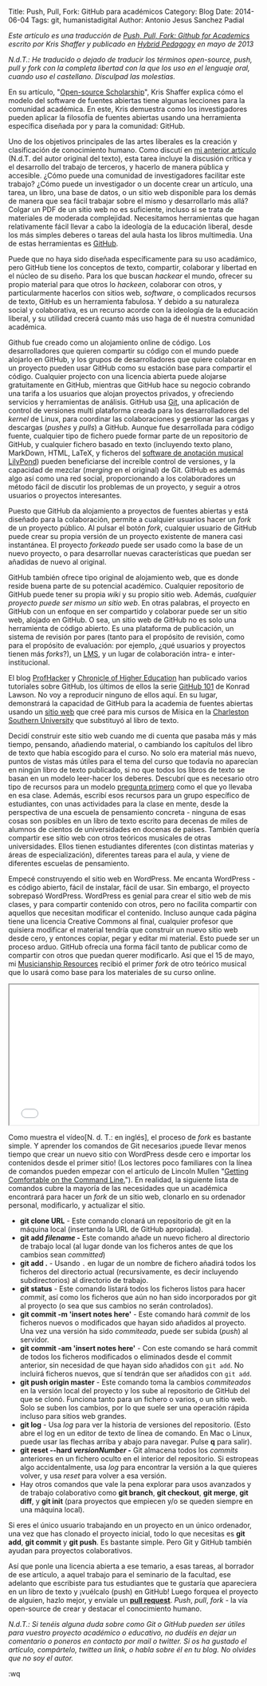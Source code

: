 Title: Push, Pull, Fork: GitHub para académicos
Category: Blog
Date: 2014-06-04
Tags: git, humanistadigital
Author: Antonio Jesus Sanchez Padial

*Este artículo es una traducción de [Push, Pull, Fork: Github for Academics](http://www.hybridpedagogy.com/journal/push-pull-fork-github-for-academics/) escrito por Kris Shaffer y publicado en [Hybrid Pedagogy](http://www.hybridpedagogy.com) en mayo de 2013*

<em>N.d.T.: He traducido o dejado de traducir los términos open-source, push, pull y fork con la completa libertad con la que los uso en el lenguaje oral, cuando uso el castellano. Disculpad las molestias.</em>

En su artículo, "[Open-source Scholarship](http://www.hybridpedagogy.com/Journal/files/Open_Source_Scholarship.html)", Kris Shaffer explica cómo el modelo del software de fuentes abiertas tiene algunas lecciones para la comunidad académica. En este, Kris demuestra como los investigadores pueden aplicar la filosofía de fuentes abiertas usando una herramienta específica diseñada por y para la comunidad: GitHub.

Uno de los objetivos principales de las artes liberales es la creación y clasificación de conocimiento humano. Como discutí en [mi anterior artículo](http://www.hybridpedagogy.com/Journal/files/Open_Source_Scholarship.html) (N.d.T. del autor original del texto), esta tarea incluye la discusión crítica y el desarrollo del trabajo de terceros, y hacerlo de manera pública y accesible. ¿Cómo puede una comunidad de investigadores facilitar este trabajo? ¿Cómo puede un investigador o un docente crear un artículo, una tarea, un libro, una base de datos, o un sitio web disponible para los demás de manera que sea fácil trabajar sobre el mismo y desarrollarlo más allá? Colgar un PDF de un sitio web no es suficiente, incluso si se trata de materiales de moderada complejidad. Necesitamos herramientas que hagan relativamente fácil llevar a cabo la ideología de la educación liberal, desde los más simples deberes o tareas del aula hasta los libros multimedia. Una de estas herramientas es [GitHub](http://www.github.com).

Puede que no haya sido diseñada específicamente para su uso acadámico, pero GitHub tiene los conceptos de texto, compartir, colaborar y libertad en el núcleo de su diseño. Para los que buscan *hackear* el mundo, ofrecer su propio material para que otros lo *hackeen*, colaborar con otros, y particularmente hacerlos con sitios web, *software*, o complicados recursos de texto, GitHub es un herramienta fabulosa. Y debido a su naturaleza social y colaborativa, es un recurso acorde con la ideología de la educación liberal, y su utilidad crecerá cuanto más uso haga de él nuestra comunidad académica.

Github fue creado como un alojamiento online de código. Los desarrolladores que quieren compartir su código con el mundo puede alojarlo en GitHub, y los grupos de desarrolladores que quiere colaborar en un proyecto pueden usar GitHub como su estación base para compartir el código. Cualquier projecto con una licencia abierta puede alojarse gratuitamente en GitHub, mientras que GitHub hace su negocio cobrando una tarifa a los usuarios que alojan proyectos privados, y ofreciendo servicios y herramientas de análisis. GitHub usa [Git](http://git-scm.com/), una aplicación de control de versiones multi plataforma creada para los desarrolladores del *kernel* de Linux, para coordinar las colaboraciones y gestionar las cargas y descargas (*pushes* y *pulls*) a GitHub. Aunque fue desarrollada para código fuente, cualquier tipo de fichero puede formar parte de un repositorio de GitHub, y cualquier fichero basado en texto (incluyendo texto plano, MarkDown, HTML, LaTeX, y ficheros del [software de anotación musical LilyPond](http://www.wired.com/wiredenterprise/2013/05/gregorian_github/)) pueden beneficiarse del increíble control de versiones, y la capacidad de mezclar (*merging* en el original) de Git. GitHub es además algo así como una red social, proporcionando a los colaboradores un método fácil de discutir los problemas de un proyecto, y seguir a otros usuarios o proyectos interesantes.

Puesto que GitHub da alojamiento a proyectos de fuentes abiertas y está diseñado para la colaboración, permite a cualquier usuarios hacer un *fork* de un proyecto público. Al pulsar el botón *fork*, cualquier usuario de GitHub puede crear su propia versión de un proyecto existente de manera casi instantánea. El proyecto *forkeado* puede ser usado como la base de un nuevo proyecto, o para desarrollar nuevas características que puedan ser añadidas de nuevo al original.

GitHub también ofrece tipo original de alojamiento web, que es donde reside buena parte de su potencial académico. Cualquier repositorio de GitHub puede tener su propia *wiki* y su propio sitio web. Además, *cualquier proyecto puede ser mismo un sitio web*. En otras palabras, el proyecto en GitHub con un enfoque en ser compartido y colaborar puede ser un sitio web, alojado en GitHub. O sea, un sitio web de GitHub no es solo una herramienta de código abierto. Es una plataforma de publicación, un sistema de revisión por pares (tanto para el propósito de revisión, como para el propósito de evaluación: por ejemplo, ¿qué usuarios y proyectos tienen más *forks*?), un [LMS](http://es.wikipedia.org/wiki/Ambiente_Educativo_Virtual), y un lugar de colaboración intra- e inter-institucional.

El blog [ProfHacker](http://chronicle.com/blogs/profhacker/) y [Chronicle of Higher Education](http://chronicle.com/) han publicado varios tutoriales sobre GitHub, los últimos de ellos la serie [GitHub 101](http://chronicle.com/blogs/profhacker/tag/github101) de Konrad Lawson. No voy a reproducir ninguno de ellos aquí. En su lugar, demonstrará la capacidad de GitHub para la academia de fuentes abiertas usando un [sitio web](http://kshaffer.github.io/musicianshipResources) que creé para mis cursos de Mísica en la [Charleston Southern University](http://csuniv.edu/) que substituyó al libro de texto.

Decidí construir este sitio web cuando me di cuenta que pasaba más y más tiempo, pensando, añadiendo material, o cambiando los capítulos del libro de texto que había escogido para el curso. No solo era material más nuevo, puntos de vistas más útiles para el tema del curso que todavía no aparecían en ningún libro de texto publicado, si no que todos los libros de texto se basan en un modelo leer-hacer los deberes. Descubrí que es necesario otro tipo de recursos para un modelo [pregunta primero](http://csuniv.edu/) como el que yo llevaba en esa clase. Además, escribí esos recursos para un grupo específico de estudiantes, con unas actividades para la clase en mente, desde la perspectiva de una escuela de pensamiento concreta - ninguna de esas cosas son posibles en un libro de texto escrito para decenas de miles de alumnos de cientos de universidades en docenas de países. También quería compartir ese sitio web con otros teóricos musicales de otras universidades. Ellos tienen estudiantes diferentes (con distintas materias y áreas de especialización), diferentes tareas para el aula, y viene de diferentes escuelas de pensamiento.

Empecé construyendo el sitio web en WordPress. Me encanta WordPress - es código abierto, fácil de instalar, fácil de usar. Sin embargo, el proyecto sobrepasó WordPress. WordPress es genial para crear el sitio web de mis clases, y para compartir contenido con otros, pero no facilita compartir con aquellos que necesitan modificar el contenido. Incluso aunque cada página tiene una licencia Creative Commons al final, cualquier profesor que quisiera modificar el material tendría que construir un nuevo sitio web desde cero, y entonces copiar, pegar y editar mi material. Esto puede ser un proceso arduo. GitHub ofrecía una forma fácil tanto de publicar como de compartir con otros que puedan querer modificarlo. Así que el 15 de mayo, mi [Musicianship Resources](http://kris.shaffermusic.com/musicianshipResources) recibió el primer *fork* de otro teórico musical que lo usará como base para los materiales de su curso online.

<iframe src="//player.vimeo.com/video/66066790" width="500" height="281" webkitallowfullscreen mozallowfullscreen allowfullscreen></iframe>

Como muestra el vídeo[N. d. T.: en inglés], el proceso de *fork* es bastante simple. Y aprender los comandos de Git necesarios ¡puede llevar menos tiempo que crear un nuevo sitio con WordPress desde cero e importar los contenidos desde el primer sitio! (Los lectores poco familiares con la línea de comandos pueden empezar con el artículo de Lincoln Mullen "[Getting Comfortable on the Command Line.](http://chronicle.com/blogs/profhacker/getting-comfortable-on-the-command-line/36862)"). En realidad, la siguiente lista de comandos cubre la mayoría de las necesidades que un académica encontrará para hacer un *fork* de un sitio web, clonarlo en su ordenador personal, modificarlo, y actualizar el sitio.

* **git clone URL** - Este comando clonará un repositorio de git en la máquina local (insertando la URL de GitHub apropiada).
* **git add *filename* -** Este comando añade un nuevo fichero al directorio de trabajo local (al lugar donde van los ficheros antes de que los cambios sean *committed*)
* **git add .** - Usando `.` en lugar de un nombre de fichero añadirá todos los ficheros del directorio actual (recursivamente, es decir incluyendo subdirectorios) al directorio de trabajo.
* **git status** - Este comando listará todos los ficheros listos para hacer *commit*, así como los ficheros que aún no han sido incorporados por git al proyecto (o sea que sus cambios no serán controlados).
* **git commit -m 'insert notes here'**  - Este comando hará *commit* de los ficheros nuevos o modificados que hayan sido añadidos al proyecto. Una vez una versión ha sido *commiteada*, puede ser subida (*push*) al servidor.
* **git commit -am 'insert notes here'** - Con este comando se hará commit de todos los ficheros modificados o eliminados desde el commit anterior, sin necesidad de que hayan sido añadidos con `git add`. No incluirá ficheros nuevos, que sí tendrán que ser añadidos con `git add`.
* **git push origin master** - Este comando toma la cambios *commiteados* en la versión local del proyecto y los sube al repositorio de GitHub del que se clonó. Funciona tanto para un fichero o varios, o un sitio web. Solo se suben los cambios, por lo que suele ser una operación rápida incluso para sitios web grandes.
* **git log** - Usa *log* para ver la historia de versiones del repositorio. (Esto abre el log en un editor de texto de línea de comando. En Mac o Linux, puede usar las flechas arriba y abajo para navegar. Pulse **q** para salir).
* **git reset --hard *versionNumber* -** Git almacena todos los *commits* anteriores en un fichero oculto en el interior del repositorio. Si estropeas algo accidentalmente, usa *log* para encontrar la versión a la que quieres volver, y usa *reset* para volver a esa versión.
* Hay otros comandos que vale la pena explorar para usos avanzados y de trabajo colaborativo como **git branch**, **git checkout**, **git merge**, **git diff**, y **git init** (para proyectos que empiecen y/o se queden siempre en una máquina local).

Si eres el único usuario trabajando en un proyecto en un único ordenador, una vez que has clonado el proyecto inicial, todo lo que necesitas es **git add**, **git commit** y **git push**. Es bastante simple. Pero Git y GitHub también ayudan para proyectos colaborativos.

Así que ponle una licencia abierta a ese temario, a esas tareas, al borrador de ese artículo, a aquel trabajo para el seminario de la facultad, ese adelanto que escribiste para tus estudiantes que te gustaría que apareciera en un libro de texto y ¡vuélcalo (push) en GitHub! Luego forquea el proyecto de alguien, hazlo mejor, y envíale un [**pull request**](https://help.github.com/articles/using-pull-requests). *Push*, *pull*, *fork* - la vía open-source de crear y destacar el conocimiento humano.

<em>N.d.T.: Si tenéis alguna duda sobre como Git o GitHub pueden ser útiles para vuestro proyecto académico o educativo, no dudéis en dejar un comentario o poneros en contacto por mail o twitter.
Si os ha gustado el artículo, compártelo, twittea un link, o habla sobre él en tu blog. No olvides que no soy el autor.</em>

:wq
